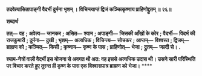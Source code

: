 **तदवेत्यासितापाङ्गी वैदर्भी दुर्मना भृशम् ।** **विचिन्त्याप्तं द्विजं कञ्चित्कृष्णाय प्राहिणोद्द्रुतम् ॥ २६॥** 

**शब्दार्थ** 

**तत्—** **वह** **; अवेत्य—** **जानकर** **; असित—** **श्याम** **; अपाङ्गी—** **जिसकी आँखों के कोर** **; वैदर्भी—** **विदर्भ की राजकुमारी** **; दुर्मना—** **दुखी** **; भृशम्—** **अत्यधिक** **; विचिन्त्य—** **सोचकर** **; आप्तम्—** **विश्वस्त** **; द्विजम्—** **ब्राह्मण को** **; कञ्चित्—** **किसी** **; कृष्णाय—** **कृष्ण** **के पास** **; प्राहिणोत्—** **भेजा** **; द्रुतम्—** **जल्दी से।** **.** 

**श्याम-नेत्रों वाली वैदर्भी इस योजना से अवगत थी अत: वह इससे अत्यधिक उदास थी।** **उसने सारी परिस्थिति पर विचार करते हुए तुरन्त ही कृष्ण के पास एक विश्वासपात्र ब्राह्मण को** **भेजा।** **** 